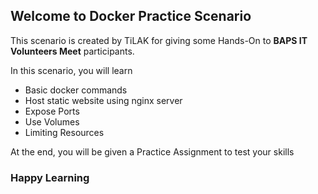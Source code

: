 ## Welcome to Docker Practice Scenario

This scenario is created by TiLAK for giving some Hands-On to **BAPS IT Volunteers Meet** participants.

In this scenario, you will learn 
* Basic docker commands
* Host static website using nginx server
* Expose Ports
* Use Volumes
* Limiting Resources

At the end, you will be given a Practice Assignment to test your skills

### Happy Learning